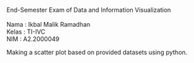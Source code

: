 End-Semester Exam of Data and Information Visualization<br />
<br />
Nama  : Ikbal Malik Ramadhan<br />
Kelas : TI-IVC<br />
NIM   : A2.2000049<br />

Making a scatter plot based on provided datasets using python.

